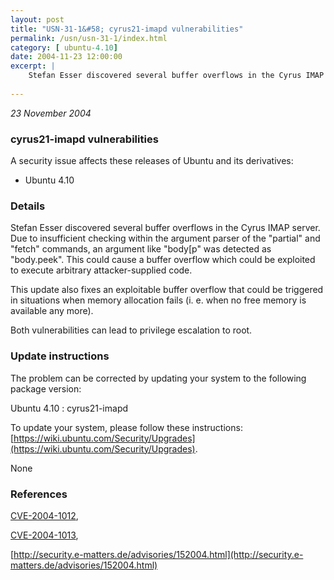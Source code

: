 ```yaml
---
layout: post
title: "USN-31-1&#58; cyrus21-imapd vulnerabilities"
permalink: /usn/usn-31-1/index.html
category: [ ubuntu-4.10]
date: 2004-11-23 12:00:00
excerpt: |
    Stefan Esser discovered several buffer overflows in the Cyrus IMAP server. Due to insufficient checking within the argument parser of the &quot;partial&quot; and &quot;fetch&quot; commands, an argument like &quot;body[p&quot; was detected as &quot;body.peek&quot;. This could cause a buffer overflow which could be exploited to execute arbitrary attacker-supplied code.
    
--- 
```

 
 

*23 November 2004*

### cyrus21-imapd vulnerabilities

A security issue affects these releases of Ubuntu and its derivatives:

* Ubuntu 4.10

### Details

Stefan Esser discovered several buffer overflows in the Cyrus IMAP server. Due to insufficient checking within the argument parser of the &quot;partial&quot; and &quot;fetch&quot; commands, an argument like &quot;body[p&quot; was detected as &quot;body.peek&quot;. This could cause a buffer overflow which could be exploited to execute arbitrary attacker-supplied code.

This update also fixes an exploitable buffer overflow that could be triggered in situations when memory allocation fails (i. e. when no free memory is available any more).

Both vulnerabilities can lead to privilege escalation to root.

### Update instructions

The problem can be corrected by updating your system to the following package version:

Ubuntu 4.10
 : cyrus21-imapd 

To update your system, please follow these instructions: [https://wiki.ubuntu.com/Security/Upgrades](https://wiki.ubuntu.com/Security/Upgrades).

None

### References

 
 [CVE-2004-1012](http://people.ubuntu.com/~ubuntu-security/cve/CVE-2004-1012), 

 [CVE-2004-1013](http://people.ubuntu.com/~ubuntu-security/cve/CVE-2004-1013), 

 [http://security.e-matters.de/advisories/152004.html](http://security.e-matters.de/advisories/152004.html)
 

